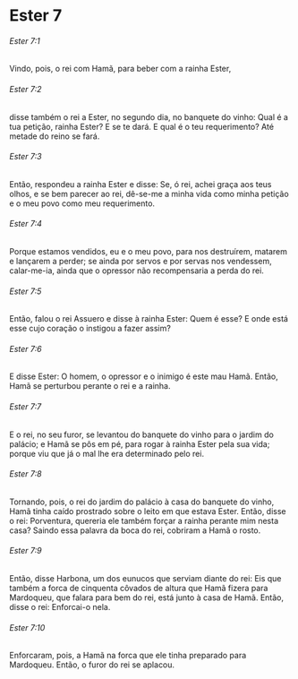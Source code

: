 # Ester 7

###### Ester 7:1

Vindo, pois, o rei com Hamã, para beber com a rainha Ester,

###### Ester 7:2

disse também o rei a Ester, no segundo dia, no banquete do vinho: Qual é a tua petição, rainha Ester? E se te dará. E qual é o teu requerimento? Até metade do reino se fará.

###### Ester 7:3

Então, respondeu a rainha Ester e disse: Se, ó rei, achei graça aos teus olhos, e se bem parecer ao rei, dê-se-me a minha vida como minha petição e o meu povo como meu requerimento.

###### Ester 7:4

Porque estamos vendidos, eu e o meu povo, para nos destruírem, matarem e lançarem a perder; se ainda por servos e por servas nos vendessem, calar-me-ia, ainda que o opressor não recompensaria a perda do rei.

###### Ester 7:5

Então, falou o rei Assuero e disse à rainha Ester: Quem é esse? E onde está esse cujo coração o instigou a fazer assim?

###### Ester 7:6

E disse Ester: O homem, o opressor e o inimigo é este mau Hamã. Então, Hamã se perturbou perante o rei e a rainha.

###### Ester 7:7

E o rei, no seu furor, se levantou do banquete do vinho para o jardim do palácio; e Hamã se pôs em pé, para rogar à rainha Ester pela sua vida; porque viu que já o mal lhe era determinado pelo rei.

###### Ester 7:8

Tornando, pois, o rei do jardim do palácio à casa do banquete do vinho, Hamã tinha caído prostrado sobre o leito em que estava Ester. Então, disse o rei: Porventura, quereria ele também forçar a rainha perante mim nesta casa? Saindo essa palavra da boca do rei, cobriram a Hamã o rosto.

###### Ester 7:9

Então, disse Harbona, um dos eunucos que serviam diante do rei: Eis que também a forca de cinquenta côvados de altura que Hamã fizera para Mardoqueu, que falara para bem do rei, está junto à casa de Hamã. Então, disse o rei: Enforcai-o nela.

###### Ester 7:10

Enforcaram, pois, a Hamã na forca que ele tinha preparado para Mardoqueu. Então, o furor do rei se aplacou.

